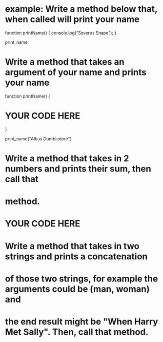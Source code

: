 <!-- # In the exercises below, write your own code where indicated
# to achieve the desired result. You should be able to run this
# file from your terminal with the command `ruby day_4/exercises/methods.rb` -->

# example: Write a method below that, when called will print your name
function printName() {
  console.log("Severus Snape");
}

print_name

# Write a method that takes an argument of your name and prints your name
function printName() {
  # YOUR CODE HERE
}


print_name("Albus Dumbledore")

# Write a method that takes in 2 numbers and prints their sum, then call that
# method.
# YOUR CODE HERE

# Write a method that takes in two strings and prints a concatenation
# of those two strings, for example the arguments could be (man, woman) and
# the end result might be "When Harry Met Sally".  Then, call that method.
